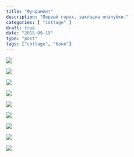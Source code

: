 ```yaml
---
title: "Фундамент"
description: "Первый горох, закладка опалубки."
categories: [ "cottage" ]
draft: true
date: "2015-09-19"
type: "post"
tags: ["cottage", "баня"]
---
```


<a data-fancybox="gallery" href='https://photos.google.com/share/AF1QipNvMxkJNP-U9XmcTNZaLbju1KHwd2i8RMyBrfP1Y7N2723h7kyA6oZGJ-it5HikEA?key=R3BDNHZoYmVtalpaSG1qWDgtTFpjbVpGNFQ1d3NB&source=ctrlq.org'><img src='https://lh3.googleusercontent.com/QiDJUQMDqveS6NzvuVOj1D7lNY9UWerPDMk0_sqCkcfoQ919LKdmgNPVZYU9UJPLI7BlQvVxyBQUVzdOxPOMWy_QYb6u9ktFWP8eoIsxz_C2AHeF84soiOavbJMsoEFBxlH_ULdbdNk' /></a>

<a data-fancybox="gallery" href='https://photos.google.com/share/AF1QipPp0NvoNkU5kQk8YF5jkuBooVbxhkMjvZooeWb7_Sw7hmRVQLY5HOKQZlvNYmvlgQ?key=V1Q0X0IzQmxaVWs0V3dfT2NKUndiWW1MQ1lwN1RB&source=ctrlq.org'><img src='https://lh3.googleusercontent.com/Up9_sJkWELmwf96yClu3r7d--4UbpvTytaw8D8i8jT2EfDEUQjUfM4KSweFaowm4gfzWIiREhh4Aw6uNVjvK7wEiuOAiNn45VPIiBCX92FNOI9KlaG085P-LgVdLwf-u1kAjL8nKThw' /></a>

<a data-fancybox="gallery" href='https://photos.google.com/share/AF1QipNGoYidEyON7iUaUQMDqCZJk8P_fuGbUnMzGxq2t7ji5uk5P6_b5HEedi8Yjx76iw?key=U1NlTF9mWGprLWtBMVE3aHUxRUE2Y2h4T0NFanZR&source=ctrlq.org'><img src='https://lh3.googleusercontent.com/rcfg3O3G4AoBmP2MUtP9PeUMfrxoix-Z_4GAnQB0F5nt-aWqS-esRlA2Vufp-96aMt5i3KBnj4ucItfacwhp_nylZgvHztGy5XUZDO8TaEwpQ1YHAXKmFUS1ATOL2cHFpgiHNVLvzPg' /></a>

<a data-fancybox="gallery" href='https://photos.google.com/share/AF1QipOwcgSYa_MZVg6cpbyvJsyDs3D2gpl0QrvXuLH7M-o8QAs9dPGqOB4H5Pb0-pJvmA?key=c0xWOUFHVWZHOGFPQ2Mzb19aYWkzWVZ6N0o4dVJn&source=ctrlq.org'><img src='https://lh3.googleusercontent.com/hG-IbHGXzVHg83ODcPbD9IRmaGOUArci4FA-ZzcHHgjhKVnzOaBKoK91K29nalH11ayQa0Oq5erfR5wspfy95FktHA-xZXk30pJZWOeXZQX-lIPKTEmYJdFwWNjIdF2LkCyiK-6kE1k' /></a>

<a data-fancybox="gallery" href='https://photos.google.com/share/AF1QipPXbd-IZ4YXjp6sx4FGYFUMUZFN8srEtKg2PeDCaimxaRsP05HzKxmJJj2mvnLkcw?key=UTRYR3B5cGNrYkQxVWJjY3RPNG45amNGRXVsWkF3&source=ctrlq.org'><img src='https://lh3.googleusercontent.com/wBePoeVNWinMvlx75o4lcHdGPWy2TyeFySMFnAXH0iPgVve1r2Yv9t_M23Oz-6Joaa1aEMsbwMHBCDjy2cLCzU0bnZjgIVgeF0v2jax1V3UrXMq3EMQcHGL6SYkguhmOqY9MQRTXMSM' /></a>

<a data-fancybox="gallery" href='https://photos.google.com/share/AF1QipO-zhPq3Sr3hwC7QbDZMUzhXyIOzGp7uOR_Ss4xjuvx84uNTL2shcpQ3PWpk0NqWw?key=ZzgxRlVIQms4RDBhZ0V1MW40MS1WdFE3U0dpX1BR&source=ctrlq.org'><img src='https://lh3.googleusercontent.com/MXkh6AWURjEER4Y0rC3kbCgaDaSJ1zQiuiAU16WJW6Peb3M6FpM52xgtqwsrPprMcsuQMdlZ4wOdlfleygzEHZ2pZ-HmKAfB_4j0eWplCKGECfS3fUBMmUYl9dxdMLWXjt6AzFkgugA' /></a>

<a data-fancybox="gallery" href='https://photos.google.com/share/AF1QipMVGLOmDKIsu6kN0CIn3ek7gfKWiHsbhadM8wCZKvawECy3I37jvq2TL3S_5lznQQ?key=enJrckQtYURiZXk0dXBaY0lXYVh3TEItLTV3SGVB&source=ctrlq.org'><img src='https://lh3.googleusercontent.com/XFYlmwC86_mJy2Ky2q8UFNgq9IxUjbh0gSP2-3fn12ozsqH0kmBBeOk7eFqTc5kFErkHl68km8JWrwme1pN_M7j1Ka053KnA5nBmGRtP3MTbiVof74paBiCf0bsSwbSJhxNrPv4bPT0' /></a>

<a data-fancybox="gallery" href='https://photos.google.com/share/AF1QipPGNWjGDDzxRvMCv_iZsp-Bj8j3r1L4JlMAaBN7mbgghwzH2Cz1XMGpBMw91NiYig?key=MGZEVGJPeHhmTFJ3bVJod3hRc1VuZjJrSzQtSGVB&source=ctrlq.org'><img src='https://lh3.googleusercontent.com/hzdG-d0KQs89p3wifu2K5e4Ouz1N9A8AzHpnm7hXeKdhC_RChVsx2wIdY6MltnakrQdCiIyyeR018gpFe7wcD-977XfE4hD-ddu_lD9SEygIMyGYaZTiQaG4OPpNZXlDAh-6GFJIPNc' /></a>

<a data-fancybox="gallery" href='https://photos.google.com/share/AF1QipNnROMgFjA1cIZ_K9z-v2pinuaLGxVFBdZjC1-KwMI-uJPszq0iM-h1CJLhNln1CA?key=Y2g2S0NpQms2NlhhLXZwNTJqekNEZE1WSzNpcnhB&source=ctrlq.org'><img src='https://lh3.googleusercontent.com/nxO7YnlLm6Tteo3p8-v6lkSOu7Y7v8fGyEUUM7A6yyovmveKNlJZFP1NZva-R9kWrRF7rW1tqiXHNwRVH50ExR4l-Uxp6KmTquRt2g2eFBwmmTxOSnZ4fR1aptqmkVNen6zLy7Aycnc' /></a>

